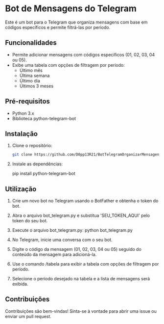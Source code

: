 # Bot de Mensagens do Telegram

Este é um bot para o Telegram que organiza mensagens com base em códigos específicos e permite filtrá-las por período.

## Funcionalidades

- Permite adicionar mensagens com códigos específicos (01, 02, 03, 04 ou 05).
- Exibe uma tabela com opções de filtragem por período:
    - Último mês
    - Última semana
    - Último dia
    - Últimos 3 meses

## Pré-requisitos

- Python 3.x
- Biblioteca python-telegram-bot

## Instalação

1. Clone o repositório:

   ```bash
   git clone https://github.com/D0pp13R21/BotTelegramOrganizarMensagens

2. Instale as dependências:

    pip install python-telegram-bot

## Utilização

1. Crie um novo bot no Telegram usando o BotFather e obtenha o token do bot.

2. Abra o arquivo bot_telegram.py e substitua 'SEU_TOKEN_AQUI' pelo token do seu bot.

3. Execute o arquivo bot_telegram.py:
    python bot_telegram.py

4. No Telegram, inicie uma conversa com o seu bot.

5. Digite o código da mensagem (01, 02, 03, 04 ou 05) seguido do conteúdo da mensagem para adicioná-la.

6. Use o comando /tabela para exibir a tabela com opções de filtragem por período.

7. Selecione o período desejado na tabela e a lista de mensagens será exibida.

## Contribuições

Contribuições são bem-vindas! Sinta-se à vontade para abrir uma issue ou enviar um pull request.

